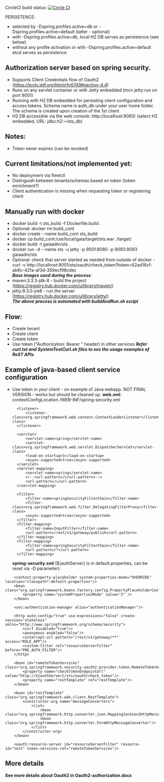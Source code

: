 CircleCI build status: [![Circle CI](https://circleci.com/gh/gaia-adm/security-token-service.svg?style=svg)](https://circleci.com/gh/gaia-adm/security-token-service)

PERSISTENCE:
- selected by -Dspring.profiles.active=db or -Dspring.profiles.active=default (latter - optional)
- with -Dspring.profiles.active=db, local H2 DB serves as persistence (see below)
- without any profile activation or with -Dspring.profiles.active=default etcd serves as persistence


## Authorization server based on spring security.
- Supports Client Credentials flow of Oauth2 (https://tools.ietf.org/html/rfc6749#section-4.4)
- Runs on any servlet container or with Jetty embedded (mvn jetty:run on port 9001)
- Running with H2 DB embedded for persisting client configuration and access tokens.
  Schema name is auth_db under your user home folder. The schema is created upon creation of the 1st client
- H2 DB accessible via the web console: http://localhost:9093/ (select H2 embedded, URL: jdbc:h2:~/sts_db)

## Notes:
- Token never expires (can be revoked)

## Current limitations/not implemented yet:
- No deployment via fleetctl
- Distinguish between tenants/schemas based on token (token enrichment?)
- Client authentication is missing when requesting token or registering client

## Manually run with docker 
- docker build -t sts_build -f Dockerfile.build .
- Optional: docker rm build_cont
- docker create --name build_cont sts_build
- docker cp build_cont:/usr/local/gaia/target/sts.war ./target/
- docker build -t gaiaadm/sts .
- docker run -d --name sts -u jetty -p 9001:8080 -p 9093:9093 gaiaadm/sts
- Optional: check that server started as needed from outside of docker - curl -v http://localhost:9001/sts/oauth/check_token?token=62ad16cf-ab6c-42fa-af3d-359ecf98cdec <br />
***Base images used during the process***:
- maven:3.3.3-jdk-8 - build the project (https://registry.hub.docker.com/u/library/maven/)
- jetty:9.3.0-jre8 - run the server (https://registry.hub.docker.com/u/library/jetty/) <br />
***The above process is automated with buildAndRun.sh script***

## Flow:
- Create tenant
- Create client
- Create token
- Use token ("Authorization: Bearer <token>" header) in other services
***Refer curl.txt and SystemTestCurl.sh files to see the usage examples of ReST APIs***

## Example of java-based client service configuration
- Use token in your client - on example of Java webapp. NOT FINAL VERSION - works but should be cleaned up.
    **web.xml**:
        <context-param>
            <param-name>contextConfigLocation</param-name>
            <param-value>
                /WEB-INF/spring-security.xml
            </param-value>
        </context-param>

        <listener>
            <listener-class>org.springframework.web.context.ContextLoaderListener</listener-class>
        </listener>

        <servlet>
            <servlet-name>spring</servlet-name>
            <servlet-class>org.springframework.web.servlet.DispatcherServlet</servlet-class>
            <load-on-startup>1</load-on-startup>
            <async-supported>true</async-supported>
        </servlet>
        <servlet-mapping>
            <servlet-name>spring</servlet-name>
            <!--<url-pattern>/</url-pattern>-->
            <url-pattern>/</url-pattern>
        </servlet-mapping>

        <filter>
            <filter-name>springSecurityFilterChain</filter-name>
            <filter-class>org.springframework.web.filter.DelegatingFilterProxy</filter-class>
            <async-supported>true</async-supported>
        </filter>
        <filter-mapping>
            <filter-name>InputFilter</filter-name>
            <url-pattern>/rest/v1/gateway/publish</url-pattern>
        </filter-mapping>
        <filter-mapping>
            <filter-name>springSecurityFilterChain</filter-name>
            <url-pattern>/*</url-pattern>
        </filter-mapping>

    **spring-security.xml** (${authServer} is in default.properties, can be reset via -D parameter):
```
    <context:property-placeholder system-properties-mode="OVERRIDE" location="classpath*:default.properties"/>
    <bean class="org.springframework.beans.factory.config.PropertyPlaceholderConfigurer">
        <property name="systemPropertiesMode" value="2" />
    </bean>

    <sec:authentication-manager alias="authenticationManager"/>

    <http auto-config="true" use-expressions="false" create-session="stateless" xmlns="http://www.springframework.org/schema/security">
        <csrf disabled="true"/>
        <anonymous enabled="false"/>
        <intercept-url pattern="/rest/v1/gateway/**" access="ROLE_APP"/>
        <custom-filter ref="resourceServerFilter" before="PRE_AUTH_FILTER"/>
    </http>

    <bean id="remoteTokenServices" class="org.springframework.security.oauth2.provider.token.RemoteTokenServices">
        <property name="checkTokenEndpointUrl" value="http://${authServer}/sts/oauth/check_token"/>
        <property name="restTemplate" ref="restTemplate"/>
    </bean>

    <bean id="restTemplate" class="org.springframework.web.client.RestTemplate">
        <constructor-arg name="messageConverters">
            <list>
                <bean class="org.springframework.http.converter.json.MappingJackson2HttpMessageConverter"/>
                <bean class="org.springframework.http.converter.FormHttpMessageConverter"/>
            </list>
        </constructor-arg>
    </bean>

    <oauth:resource-server id="resourceServerFilter" resource-id="test" token-services-ref="remoteTokenServices"/>
```

## More details
**See more details about Oauth2 in Oauth2-authorization.docx**

